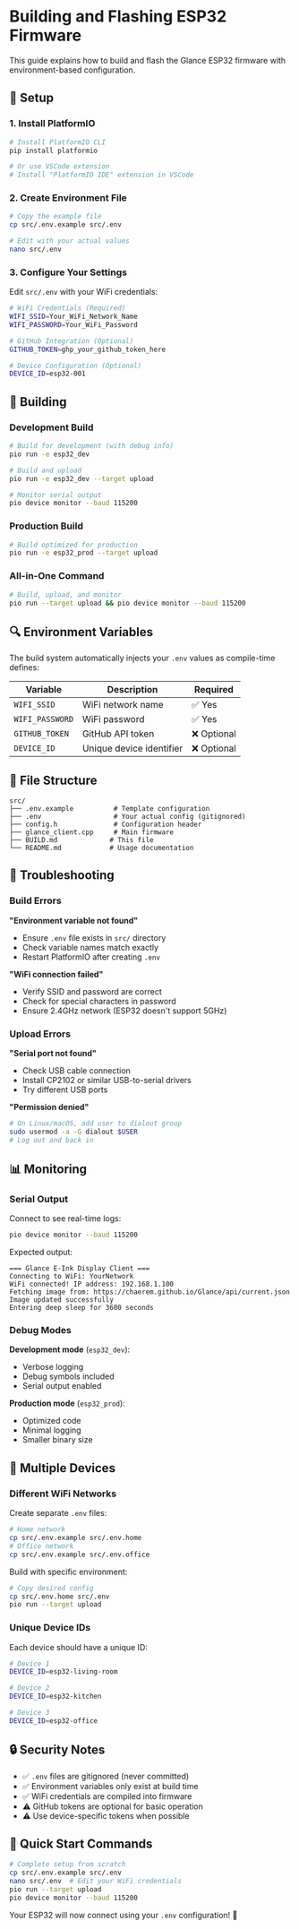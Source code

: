 # Building and Flashing ESP32 Firmware

This guide explains how to build and flash the Glance ESP32 firmware with environment-based configuration.

## 🔧 Setup

### 1. Install PlatformIO
```bash
# Install PlatformIO CLI
pip install platformio

# Or use VSCode extension
# Install "PlatformIO IDE" extension in VSCode
```

### 2. Create Environment File
```bash
# Copy the example file
cp src/.env.example src/.env

# Edit with your actual values
nano src/.env
```

### 3. Configure Your Settings
Edit `src/.env` with your WiFi credentials:

```bash
# WiFi Credentials (Required)
WIFI_SSID=Your_WiFi_Network_Name
WIFI_PASSWORD=Your_WiFi_Password

# GitHub Integration (Optional)
GITHUB_TOKEN=ghp_your_github_token_here

# Device Configuration (Optional)  
DEVICE_ID=esp32-001
```

## 🚀 Building

### Development Build
```bash
# Build for development (with debug info)
pio run -e esp32_dev

# Build and upload
pio run -e esp32_dev --target upload

# Monitor serial output
pio device monitor --baud 115200
```

### Production Build
```bash
# Build optimized for production
pio run -e esp32_prod --target upload
```

### All-in-One Command
```bash
# Build, upload, and monitor
pio run --target upload && pio device monitor --baud 115200
```

## 🔍 Environment Variables

The build system automatically injects your `.env` values as compile-time defines:

| Variable | Description | Required |
|----------|-------------|----------|
| `WIFI_SSID` | WiFi network name | ✅ Yes |
| `WIFI_PASSWORD` | WiFi password | ✅ Yes |
| `GITHUB_TOKEN` | GitHub API token | ❌ Optional |
| `DEVICE_ID` | Unique device identifier | ❌ Optional |

## 📁 File Structure

```
src/
├── .env.example          # Template configuration
├── .env                  # Your actual config (gitignored)
├── config.h              # Configuration header
├── glance_client.cpp     # Main firmware
├── BUILD.md             # This file
└── README.md            # Usage documentation
```

## 🐛 Troubleshooting

### Build Errors

**"Environment variable not found"**
- Ensure `.env` file exists in `src/` directory
- Check variable names match exactly
- Restart PlatformIO after creating `.env`

**"WiFi connection failed"**
- Verify SSID and password are correct
- Check for special characters in password
- Ensure 2.4GHz network (ESP32 doesn't support 5GHz)

### Upload Errors

**"Serial port not found"**
- Check USB cable connection
- Install CP2102 or similar USB-to-serial drivers
- Try different USB ports

**"Permission denied"**
```bash
# On Linux/macOS, add user to dialout group
sudo usermod -a -G dialout $USER
# Log out and back in
```

## 📊 Monitoring

### Serial Output
Connect to see real-time logs:
```bash
pio device monitor --baud 115200
```

Expected output:
```
=== Glance E-Ink Display Client ===
Connecting to WiFi: YourNetwork
WiFi connected! IP address: 192.168.1.100
Fetching image from: https://chaerem.github.io/Glance/api/current.json
Image updated successfully
Entering deep sleep for 3600 seconds
```

### Debug Modes

**Development mode** (`esp32_dev`):
- Verbose logging
- Debug symbols included
- Serial output enabled

**Production mode** (`esp32_prod`):
- Optimized code
- Minimal logging
- Smaller binary size

## 🔄 Multiple Devices

### Different WiFi Networks
Create separate `.env` files:
```bash
# Home network
cp src/.env.example src/.env.home
# Office network  
cp src/.env.example src/.env.office
```

Build with specific environment:
```bash
# Copy desired config
cp src/.env.home src/.env
pio run --target upload
```

### Unique Device IDs
Each device should have a unique ID:
```bash
# Device 1
DEVICE_ID=esp32-living-room

# Device 2  
DEVICE_ID=esp32-kitchen

# Device 3
DEVICE_ID=esp32-office
```

## 🔒 Security Notes

- ✅ `.env` files are gitignored (never committed)
- ✅ Environment variables only exist at build time
- ✅ WiFi credentials are compiled into firmware
- ⚠️ GitHub tokens are optional for basic operation
- ⚠️ Use device-specific tokens when possible

## 🎯 Quick Start Commands

```bash
# Complete setup from scratch
cp src/.env.example src/.env
nano src/.env  # Edit your WiFi credentials
pio run --target upload
pio device monitor --baud 115200
```

Your ESP32 will now connect using your `.env` configuration! 🎉